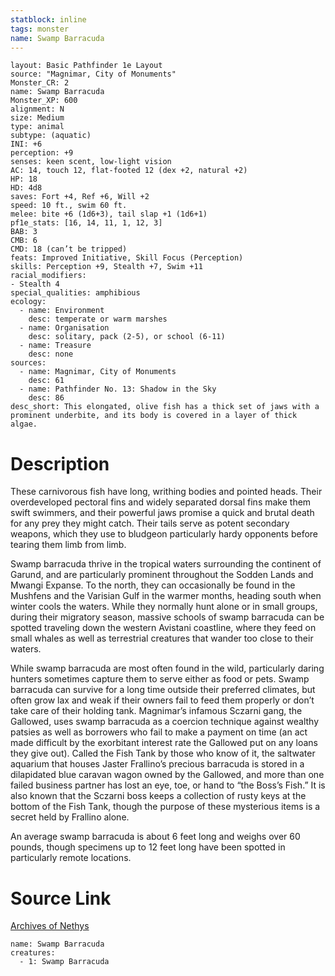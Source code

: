 ```yaml
---
statblock: inline
tags: monster
name: Swamp Barracuda
---
```

```statblock
layout: Basic Pathfinder 1e Layout
source: "Magnimar, City of Monuments"
Monster_CR: 2
name: Swamp Barracuda
Monster_XP: 600
alignment: N
size: Medium
type: animal
subtype: (aquatic)
INI: +6
perception: +9
senses: keen scent, low-light vision
AC: 14, touch 12, flat-footed 12 (dex +2, natural +2)
HP: 18
HD: 4d8
saves: Fort +4, Ref +6, Will +2
speed: 10 ft., swim 60 ft.
melee: bite +6 (1d6+3), tail slap +1 (1d6+1)
pf1e_stats: [16, 14, 11, 1, 12, 3]
BAB: 3
CMB: 6
CMD: 18 (can’t be tripped)
feats: Improved Initiative, Skill Focus (Perception)
skills: Perception +9, Stealth +7, Swim +11
racial_modifiers:
- Stealth 4
special_qualities: amphibious
ecology:
  - name: Environment
    desc: temperate or warm marshes
  - name: Organisation
    desc: solitary, pack (2-5), or school (6-11)
  - name: Treasure
    desc: none
sources:
  - name: Magnimar, City of Monuments
    desc: 61
  - name: Pathfinder No. 13: Shadow in the Sky
    desc: 86
desc_short: This elongated, olive fish has a thick set of jaws with a prominent underbite, and its body is covered in a layer of thick algae.
```
# Description
These carnivorous fish have long, writhing bodies and pointed heads. Their overdeveloped pectoral fins and widely separated dorsal fins make them swift swimmers, and their powerful jaws promise a quick and brutal death for any prey they might catch. Their tails serve as potent secondary weapons, which they use to bludgeon particularly hardy opponents before tearing them limb from limb.

Swamp barracuda thrive in the tropical waters surrounding the continent of Garund, and are particularly prominent throughout the Sodden Lands and Mwangi Expanse. To the north, they can occasionally be found in the Mushfens and the Varisian Gulf in the warmer months, heading south when winter cools the waters. While they normally hunt alone or in small groups, during their migratory season, massive schools of swamp barracuda can be spotted traveling down the western Avistani coastline, where they feed on small whales as well as terrestrial creatures that wander too close to their waters.

While swamp barracuda are most often found in the wild, particularly daring hunters sometimes capture them to serve either as food or pets. Swamp barracuda can survive for a long time outside their preferred climates, but often grow lax and weak if their owners fail to feed them properly or don’t take care of their holding tank. Magnimar’s infamous Sczarni gang, the Gallowed, uses swamp barracuda as a coercion technique against wealthy patsies as well as borrowers who fail to make a payment on time (an act made difficult by the exorbitant interest rate the Gallowed put on any loans they give out). Called the Fish Tank by those who know of it, the saltwater aquarium that houses Jaster Frallino’s precious barracuda is stored in a dilapidated blue caravan wagon owned by the Gallowed, and more than one failed business partner has lost an eye, toe, or hand to “the Boss’s Fish.” It is also known that the Sczarni boss keeps a collection of rusty keys at the bottom of the Fish Tank, though the purpose of these mysterious items is a secret held by Frallino alone.

An average swamp barracuda is about 6 feet long and weighs over 60 pounds, though specimens up to 12 feet long have been spotted in particularly remote locations.
# Source Link
[Archives of Nethys](https://aonprd.com/MonsterDisplay.aspx?ItemName=Swamp%20Barracuda)
```encounter-table
name: Swamp Barracuda
creatures:
  - 1: Swamp Barracuda
```
